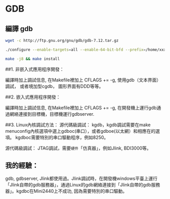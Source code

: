 # GDB

## 編譯 gdb 

```sh
wget -c http://ftp.gnu.org/gnu/gdb/gdb-7.12.tar.gz

./configure --enable-targets=all --enable-64-bit-bfd --prefix=/home/xxxx/.mybin/gdb-7.12

make -j8 && make install
```

##1. 非嵌入式應用程序開發：

編譯時加上調試信息, 在Makefile裡加上 CFLAGS += -g, 使用gdb（文本界面）調試， 或者境加型cgdb， 圖形界面有DDD等等。

##2. 嵌入式應用程序開發：

編譯時加上調試信息, 在Makefile裡加上 CFLAGS += -g, 在開發機上運行gdb通過網絡連接到目標機，目標機運行gdbserver.

##3. Linux內核調試方法：
源代碼級調試：
kgdb，kgdb調試需要在make menuconfig內核選項中選上gdboc(串口），或者gdboe(以太網）和相應在的選項。
kgdboc需要特別的串口驅動程序，例如8250。

源代碼級調試：
JTAG調試，需要`硬件`「仿真器」，例如Jlink, BDI3000等。


## 我的經驗：

gdb, gdbserver, Jlink都使用過。Jlink調試時，在開發機windows平臺上運行「Jlink自帶的gdb服務器」，通過Linux的gdb網絡連接到「Jlink自帶的gdb服務器」。kgdbc在Mini2440上不成功, 因為需要特別的串口驅動。
